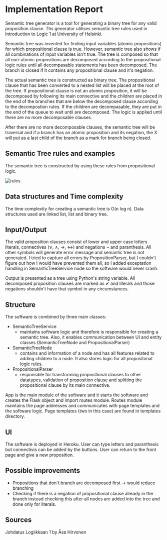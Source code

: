 
# Implementation Report

Semantic tree generator is a tool for generating a binary tree for any valid proposition clause. Ths generator utilises semantic tree rules used in Introduction to Logic 1 at University of Helsinki. 

Semantic tree was invented for finding input variables (atomic propositions) for which propositional clause is true. However, semantic tree also shows if all combinations of input variables isn't true. The tree is composed so that all non-atomic propositions are decomposed according to the propositional logic rules until all decompasable statements has been decomposed. The branch is closed if it contains any propositional clause and it's negation. 

The actual semantic tree is constructed as binary tree. The propositional clause that has been converted to a nested list will be placed at the root of the tree. If propositional clause is not an atomic proposition, it will be decomposed by following its main connective and the children are placed in the end of the branches that are below the decomposed clause according to the decompostion rules. If the children are decompasable, they are put in the end of the queue to wait until are decomposed. The logic is applied until there are no more decomposable clauses.

After there are no more decomposable clauses, the semantic tree will be traversal and if a branch has an atomic proposition and its negation, the X will put as a last child of the branch as a mark for branch being closed.

## Semantic Tree rules and examples

The semantic tree is constructed by using these rules from propositional logic.

![rules](https://user-images.githubusercontent.com/94007460/210140630-9e4e32a1-b6e5-4ab7-af53-5e070434b0d7.png)

## Data structures and Time complexity

The time complexity for creating a semantic tree is O(n log n). Data structures used are linked list, list and binary tree.

## Input/Output

The valid proposition clauses consist of lower and upper case letters literals, connectives (∨, ∧, →, ↔) and negations ¬ and paranthesis. All other symbols will generate error message and semantic tree is not generated. I tried to capture all errors by PropositionParser, but I couldn't figure out how I would have prevented them all, so I added exceptation handling in SemanticTreeService node so the software would never crash.

Output is presented as a tree using Python's string variable. All decomposed proposition clauses are marked as ✔ and literals and those negations shouldn't have that symbol in any circumstances.

## Structure

The software is combined by three main classes:
- SemanticTreeService
   -  maintains software logic and therefore is responsible for creating a semantic tree. Also, it enables communication between UI and entity classes (SemanticTreeNode and PropositionalParser)
- SemanticTreeNode
   -  contains and information of a node and has all features related to adding children to a node. It also stores logic for all propositonal logic rules.
- PropositionalParser
   - responsible for transforming propositional clauses to other datatypes, validation of proposition clause and splitting the propositional clause by its main connective.

App is the main module of the software and it starts the software and creates the Flask object and import routes module. Routes module maintains the page addresses and communicates with page templates and the software logic. Page templates (two in this case) are found in templates directory. 

## UI 

The software is deployed in Heroku. User can type letters and paranthesis but connectivis can be added by the buttons. User can return to the front page and give a new proposition.

## Possible improvements

- Propositions that don't branch are decomposed first -> would reduce branching
- Checking if there is a negation of propositional clause already in the branch instead checking this after all nodes are added into the tree and done only for literals. 

## Sources 
Johdatus Logiikkaan 1 by Åsa Hirvonen
